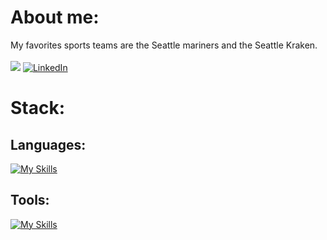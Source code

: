 # About me:
My favorites sports teams are the Seattle mariners and the Seattle Kraken.<br><br>
[![](https://visitcount.itsvg.in/api?id=AidanDorn&icon=0&color=0)](https://visitcount.itsvg.in)
[![LinkedIn](https://img.shields.io/badge/LinkedIn-%230077B5.svg?logo=linkedin&logoColor=white)](https://www.linkedin.com/in/aidan-dorn-b78b0b246/) 
# Stack:
## Languages:
[![My Skills](https://skillicons.dev/icons?i=java,cs,html,css)](https://skillicons.dev)
## Tools:
[![My Skills](https://skillicons.dev/icons?i=idea,git,eclipse,linux)](https://skillicons.dev)<br/>
